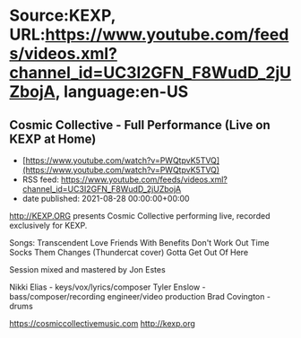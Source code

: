 # Source:KEXP, URL:https://www.youtube.com/feeds/videos.xml?channel_id=UC3I2GFN_F8WudD_2jUZbojA, language:en-US

## Cosmic Collective - Full Performance (Live on KEXP at Home)
 - [https://www.youtube.com/watch?v=PWQtpvK5TVQ](https://www.youtube.com/watch?v=PWQtpvK5TVQ)
 - RSS feed: https://www.youtube.com/feeds/videos.xml?channel_id=UC3I2GFN_F8WudD_2jUZbojA
 - date published: 2021-08-28 00:00:00+00:00

http://KEXP.ORG presents Cosmic Collective performing live, recorded exclusively for KEXP.

Songs:
Transcendent Love
Friends With Benefits Don't Work Out
Time Socks
Them Changes (Thundercat cover)
Gotta Get Out Of Here

Session mixed and mastered by Jon Estes

Nikki Elias - keys/vox/lyrics/composer
Tyler Enslow - bass/composer/recording engineer/video production
Brad Covington - drums

https://cosmiccollectivemusic.com
http://kexp.org

